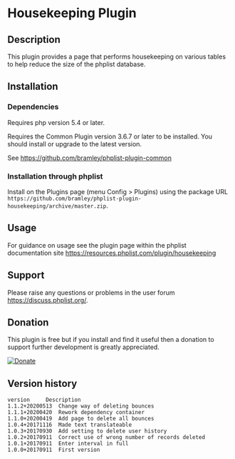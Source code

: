 # Housekeeping Plugin #

## Description ##

This plugin provides a page that performs housekeeping on various tables to help reduce the size of the phplist database.

## Installation ##

### Dependencies ###

Requires php version 5.4 or later.

Requires the Common Plugin version 3.6.7 or later to be installed. You should install or upgrade to the latest version.

See <https://github.com/bramley/phplist-plugin-common>

### Installation through phplist ###

Install on the Plugins page (menu Config > Plugins) using the package URL `https://github.com/bramley/phplist-plugin-housekeeping/archive/master.zip`.

## Usage ##

For guidance on usage see the plugin page within the phplist documentation site <https://resources.phplist.com/plugin/housekeeping>

## Support ##

Please raise any questions or problems in the user forum <https://discuss.phplist.org/>.

## Donation ##

This plugin is free but if you install and find it useful then a donation to support further development is greatly appreciated.

[![Donate](https://www.paypalobjects.com/en_US/i/btn/btn_donate_LG.gif)](https://www.paypal.com/cgi-bin/webscr?cmd=_s-xclick&hosted_button_id=W5GLX53WDM7T4)

## Version history ##

    version     Description
    1.1.2+20200513  Change way of deleting bounces
    1.1.1+20200420  Rework dependency container
    1.1.0+20200419  Add page to delete all bounces
    1.0.4+20171116  Made text translateable
    1.0.3+20170930  Add setting to delete user history
    1.0.2+20170911  Correct use of wrong number of records deleted
    1.0.1+20170911  Enter interval in full
    1.0.0+20170911  First version
